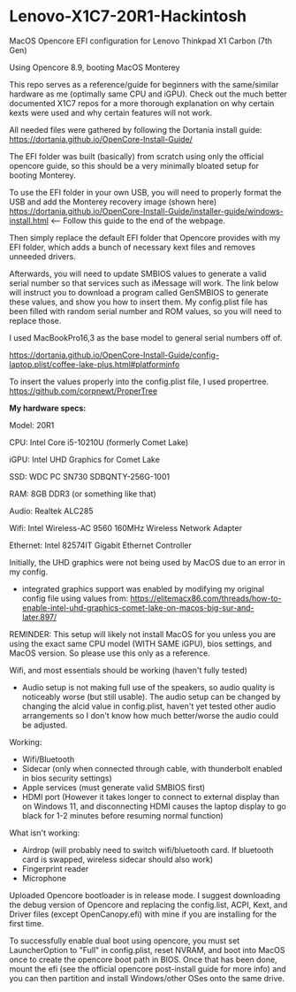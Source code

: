 # Lenovo-X1C7-20R1-Hackintosh
MacOS Opencore EFI configuration for Lenovo Thinkpad X1 Carbon (7th Gen)

Using Opencore 8.9, booting MacOS Monterey

This repo serves as a reference/guide for beginners with the same/similar hardware as me (optimally same CPU and iGPU). Check out the much better documented X1C7 repos for a more thorough explanation on why certain kexts were used and why certain features will not work.


All needed files were gathered by following the Dortania install guide: https://dortania.github.io/OpenCore-Install-Guide/

The EFI folder was built (basically) from scratch using only the official opencore guide, so this should be a very minimally bloated setup for booting Monterey.

To use the EFI folder in your own USB, you will need to properly format the USB and add the Monterey recovery image (shown here) https://dortania.github.io/OpenCore-Install-Guide/installer-guide/windows-install.html   <-- Follow this guide to the end of the webpage.

Then simply replace the default EFI folder that Opencore provides with my EFI folder, which adds a bunch of necessary kext files and removes unneeded drivers.

Afterwards, you will need to update SMBIOS values to generate a valid serial number so that services such as iMessage will work. The link below will instruct you to download a program called GenSMBIOS to generate these values, and show you how to insert them. My config.plist file has been filled with random serial number and ROM values, so you will need to replace those.

I used MacBookPro16,3 as the base model to general serial numbers off of.

https://dortania.github.io/OpenCore-Install-Guide/config-laptop.plist/coffee-lake-plus.html#platforminfo

To insert the values properly into the config.plist file, I used propertree. https://github.com/corpnewt/ProperTree


**My hardware specs:**

Model: 20R1

CPU: Intel Core i5-10210U (formerly Comet Lake)

iGPU: Intel UHD Graphics for Comet Lake

SSD: WDC PC SN730 SDBQNTY-256G-1001

RAM: 8GB DDR3 (or something like that)

Audio: Realtek ALC285

Wifi: Intel Wireless-AC 9560 160MHz Wireless Network Adapter

Ethernet: Intel 82574IT Gigabit Ethernet Controller

Initially, the UHD graphics were not being used by MacOS due to an error in my config. 
- integrated graphics support was enabled by modifying my original config file using values from: https://elitemacx86.com/threads/how-to-enable-intel-uhd-graphics-comet-lake-on-macos-big-sur-and-later.897/

REMINDER: This setup will likely not install MacOS for you unless you are using the exact same CPU model (WITH SAME iGPU), bios settings, and MacOS version. So please use this only as a reference.

Wifi, and most essentials should be working (haven't fully tested)
- Audio setup is not making full use of the speakers, so audio quality is noticeably worse (but still usable). The audio setup can be changed by changing the alcid value in config.plist, haven't yet tested other audio arrangements so I don't know how much better/worse the audio could be adjusted.

Working:
- Wifi/Bluetooth
- Sidecar (only when connected through cable, with thunderbolt enabled in bios security settings)
- Apple services (must generate valid SMBIOS first)
- HDMI port (However it takes longer to connect to external display than on Windows 11, and disconnecting HDMI causes the laptop display to go black for 1-2 minutes before resuming normal function)

What isn't working:
- Airdrop (will probably need to switch wifi/bluetooth card. If bluetooth card is swapped, wireless sidecar should also work)
- Fingerprint reader
- Microphone


Uploaded Opencore bootloader is in release mode. I suggest downloading the debug version of Opencore and replacing the config.list, ACPI, Kext, and Driver files (except OpenCanopy.efi) with mine if you are installing for the first time.

To successfully enable dual boot using opencore, you must set LauncherOption to "Full" in config.plist, reset NVRAM, and boot into MacOS once to create the opencore boot path in BIOS. Once that has been done, mount the efi (see the official opencore post-install guide for more info) and you can then partition and install Windows/other OSes onto the same drive.
